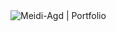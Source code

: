 <img  align="center" src="https://github-readme-stats.vercel.app/api/pin/?username=Meidi-Agd&repo=Portfolio&theme=omni" alt="Meidi-Agd | Portfolio">
